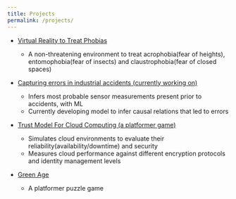 ```yaml
---
title: Projects
permalink: /projects/
---
```

* [Virtual Reality to Treat Phobias](https://github.com/YashSharma79/Phobia-VR)
    * A non-threatening environment to treat acrophobia(fear of heights), entomophobia(fear of insects) and claustrophobia(fear of closed spaces)

* [Capturing errors in industrial accidents (currently working on)](https://github.com/YashSharma79/industrial-accidents)
    * Infers most probable sensor measurements present prior to accidents, with ML
    * Currently developing model to infer causal relations that led to errors

* [Trust Model For Cloud Computing (a platformer game)](https://github.com/YashSharma79/Trust-Model-for-Cloud)
    * Simulates cloud environments to evaluate their reliability(availability/downtime) and security
    * Measures cloud performance against different encryption protocols and identity management levels

* [Green Age](https://github.com/YashSharma79/Green-Age)
    * A platformer puzzle game
